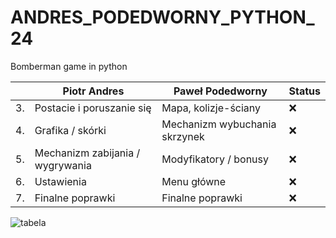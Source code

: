 # ANDRES_PODEDWORNY_PYTHON_24
Bomberman game in python

|    | Piotr Andres                     | Paweł Podedworny                 | Status |
|----|----------------------------------|----------------------------------|--------|
| 3. | Postacie i poruszanie się        | Mapa, kolizje-ściany             |   ❌   |
| 4. | Grafika / skórki                 | Mechanizm wybuchania skrzynek    |   ❌   |
| 5. | Mechanizm zabijania / wygrywania | Modyfikatory / bonusy            |   ❌   |
| 6. | Ustawienia                       | Menu główne                      |   ❌   |
| 7. | Finalne poprawki                 | Finalne poprawki                 |   ❌   |


![tabela](https://i.imgur.com/2HMfhUN.png)
